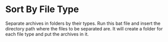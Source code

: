 # Sort By File Type
Separate archives in folders by their types.
Run this bat file and insert the directory path where the files to be separated are.
It will create a folder for each file type and put the archives in it.
